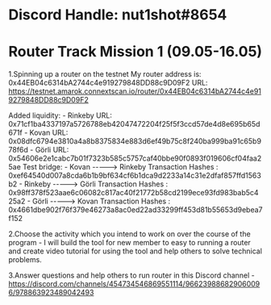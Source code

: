 # Discord Handle: nut1shot#8654
# Router Track Mission 1 (09.05-16.05)

1.Spinning up a router on the testnet
My router address is: 0x44EB04c6314bA2744c4e919279848DD88c9D09F2
URL: https://testnet.amarok.connextscan.io/router/0x44EB04c6314bA2744c4e919279848DD88c9D09F2

Added liquidity:
        - Rinkeby URL: 0x71cf1ba4337197a5726788eb42047472204f25f5f3ccd57de4d8e695b65d671f
        - Kovan URL: 0x08dfc6794e3810a4a8b8375834e883d6ef49b75c8f240ba999ba91c65b978f6d
        - Görli URL: 0x54606e2e1cabc7b01f7323b585c5757caf40bbe90f0893f019606cf04faa25ae
Test bridge:
        - Kovan -----> Rinkeby Transaction Hashes :
        0xef64540d007a8cda6b1b9bf634cf6b1dca9d2233a14c31e2dfaf857ffd1563b2
        - Rinkeby -----> Görli Transaction Hashes :
        0x98ff378f523aae6c06082c817ac40f21772b58cd2199ece93fd983bab5c425a2
        - Görli -----> Kovan Transaction Hashes :
        0x4661dbe902f76f379e46273a8ac0ed22ad33299ff453d81b55653d9ebea7f152
        
2.Choose the activity which you intend to work on over the course of the program
        - I will build the tool for new member to easy to running a router and create video tutorial for using the tool and help others to solve technical problems.

3.Answer questions and help others to run router in this Discord channel
        - https://discord.com/channels/454734546869551114/966239886829060096/978863923489042493

